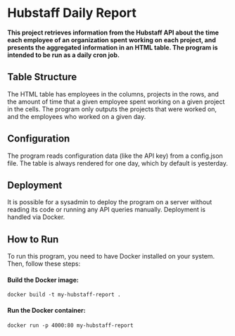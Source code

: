 # Hubstaff Daily Report

**This project retrieves information from the Hubstaff API about the time each employee of an organization spent working on each project, and presents the aggregated information in an HTML table. The program is intended to be run as a daily cron job.**

## Table Structure

The HTML table has employees in the columns, projects in the rows, and the amount of time that a given employee spent working on a given project in the cells. The program only outputs the projects that were worked on, and the employees who worked on a given day.

## Configuration

The program reads configuration data (like the API key) from a config.json file. The table is always rendered for one day, which by default is yesterday.


## Deployment
It is possible for a sysadmin to deploy the program on a server without reading its code or running any API queries manually. Deployment is handled via Docker.

## How to Run
To run this program, you need to have Docker installed on your system. Then, follow these steps:

#### Build the Docker image:

`docker build -t my-hubstaff-report .`

#### Run the Docker container:

`docker run -p 4000:80 my-hubstaff-report
`